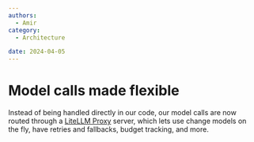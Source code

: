 ```yaml
---
authors:
  - Amir
category:
  - Architecture

date: 2024-04-05
---
```

# Model calls made flexible

Instead of being handled directly in our code, our model calls are now routed through a [LiteLLM Proxy](https://litellm.vercel.app/docs/simple_proxy) server, which lets use change models on the fly, have retries and fallbacks, budget tracking, and more.

<!-- more -->
